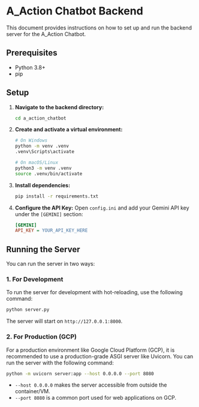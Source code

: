# A_Action Chatbot Backend

This document provides instructions on how to set up and run the backend server for the A_Action Chatbot.

## Prerequisites

- Python 3.8+
- pip

## Setup

1.  **Navigate to the backend directory:**
    ```bash
    cd a_action_chatbot
    ```

2.  **Create and activate a virtual environment:**
    ```bash
    # On Windows
    python -m venv .venv
    .venv\Scripts\activate

    # On macOS/Linux
    python3 -m venv .venv
    source .venv/bin/activate
    ```

3.  **Install dependencies:**
    ```bash
    pip install -r requirements.txt
    ```

4.  **Configure the API Key:**
    Open `config.ini` and add your Gemini API key under the `[GEMINI]` section:
    ```ini
    [GEMINI]
    API_KEY = YOUR_API_KEY_HERE
    ```

## Running the Server

You can run the server in two ways:

### 1. For Development

To run the server for development with hot-reloading, use the following command:

```bash
python server.py
```

The server will start on `http://127.0.0.1:8000`.

### 2. For Production (GCP)

For a production environment like Google Cloud Platform (GCP), it is recommended to use a production-grade ASGI server like Uvicorn. You can run the server with the following command:

```bash
python -m uvicorn server:app --host 0.0.0.0 --port 8080
```

- `--host 0.0.0.0` makes the server accessible from outside the container/VM.
- `--port 8080` is a common port used for web applications on GCP.

